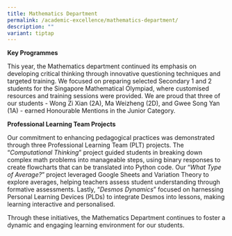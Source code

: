```yaml
---
title: Mathematics Department
permalink: /academic-excellence/mathematics-department/
description: ""
variant: tiptap
---
```

<p><strong>Key Programmes</strong>
</p>
<p>This year, the Mathematics department continued its emphasis on developing
critical thinking through innovative questioning techniques and targeted
training. We focused on preparing selected Secondary 1 and 2 students for
the Singapore Mathematical Olympiad, where customised resources and training
sessions were provided. We are proud that three of our students - Wong
Zi Xian (2A), Ma Weizheng (2D), and Gwee Song Yan (1A) - earned Honourable
Mentions in the Junior Category.</p>
<p><strong>Professional Learning Team Projects</strong>
</p>
<p>Our commitment to enhancing pedagogical practices was demonstrated through
three Professional Learning Team (PLT) projects. The “<em>Computational Thinking</em>”
project guided students in breaking down complex math problems into manageable
steps, using binary responses to create flowcharts that can be translated
into Python code. Our “<em>What Type of Average?</em>” project leveraged
Google Sheets and Variation Theory to explore averages, helping teachers
assess student understanding through formative assessments. Lastly, “<em>Desmos Dynamics</em>”
focused on harnessing Personal Learning Devices (PLDs) to integrate Desmos
into lessons, making learning interactive and personalised.&nbsp;</p>
<p>Through these initiatives, the Mathematics Department continues to foster
a dynamic and engaging learning environment for our students.</p>
<p>
<br>
</p>